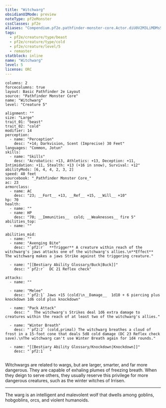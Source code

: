 ```yaml
---
title: "Witchwarg"
obsidianUIMode: preview
noteType: pf2eMonster
cssClasses: pf2e
aliases: "Compendium.pf2e.pathfinder-monster-core.Actor.diU0V2M3LiMDMsS0" 
tags:
  - pf2e/creature/type/beast
  - pf2e/creature/type/cold
  - pf2e/creature/level/5
  - remaster
statblock: inline
name: "Witchwarg"
level: 5
license: ORC
---
```


```statblock
columns: 2
forcecolumns: true
layout: Basic Pathfinder 2e Layout
source: "Pathfinder Monster Core"
name: "Witchwarg"
level: "Creature 5"

alignment: ""
size: "Large"
trait_01: "beast"
trait_02: "cold"
modifier: 14
perception:
  - name: "Perception"
    desc: "+14; Darkvision, Scent (Imprecise) 30 Feet"
languages: "Common, Jotun"
skills:
  - name: "Skills"
    desc: "Acrobatics: +13, Athletics: +13, Deception: +11, Intimidation: +11, Stealth: +13 (+16 in snow), Survival: +12"
abilityMods: [6, 4, 4, 2, 3, 2]
speed: 40 feet
sourcebook: "_Pathfinder Monster Core_"
ac: 23
armorclass:
  - name: AC
    desc: "23; __Fort__ +13, __Ref__ +15, __Will__ +10"
hp: 70
health:
  - name: ""
  - name: HP
    desc: "70; __Immunities__  cold; __Weaknesses__ fire 5"
abilities_top:
  - name: ""

abilities_mid:
  - name: ""
  - name: "Avenging Bite"
    desc: "`pf2:r`  **Trigger** A creature within reach of the witchwarg's jaws attacks one of the witchwarg's allies.\n**Effect** The witchwarg makes a jaws Strike against the triggering creature."

  - name: "[[Bestiary Ability Glossary/Buck|Buck]]"
    desc: "`pf2:r`  DC 21 Reflex check"

attacks:
  - name: ""

  - name: "Melee"
    desc: "`pf2:1` Jaws +15 (cold)\n__Damage__  1d10 + 6 piercing plus knockdown 1d6 cold plus knockdown"

  - name: "Pack Attack"
    desc: "  The witchwarg's Strikes deal 1d6 extra damage to creatures within the reach of at least two of the witchwarg's allies."

  - name: "Winter Breath"
    desc: "`pf2:2` (cold,primal) The witchwarg breathes a cloud of frost in a 15-foot cone that deals 5d8 cold damage (DC 23 Reflex check save).\nThe witchwarg can't use Winter Breath again for 1d4 rounds."

  - name: "[[Bestiary Ability Glossary/Knockdown|Knockdown]]"
    desc: "`pf2:1`  "
 
```



Witchwargs are related to wargs, but are larger, smarter, and far more dangerous. They are capable of exhaling plumes of freezing breath. When they deign to serve others, they usually reserve this privilege for more dangerous creatures, such as the winter witches of Irrisen.

* * *

The warg is an intelligent and malevolent wolf that dwells among goblins, hobgoblins, orcs, and violent humanoids.
